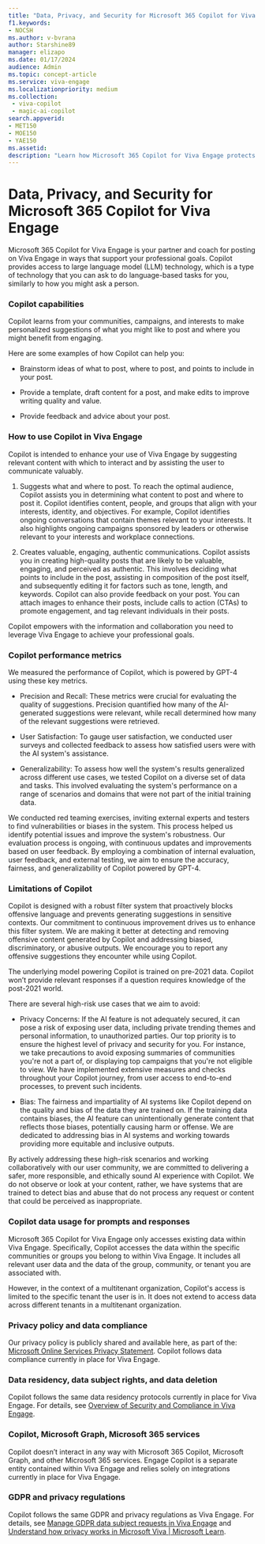 ```yaml
---
title: "Data, Privacy, and Security for Microsoft 365 Copilot for Viva Engage"
f1.keywords:
- NOCSH
ms.author: v-bvrana
author: Starshine89
manager: elizapo
ms.date: 01/17/2024
audience: Admin
ms.topic: concept-article
ms.service: viva-engage
ms.localizationpriority: medium
ms.collection: 
 - viva-copilot
 - magic-ai-copilot
search.appverid:
- MET150
- MOE150
- YAE150
ms.assetid: 
description: "Learn how Microsoft 365 Copilot for Viva Engage protects your data"
---
```


# Data, Privacy, and Security for Microsoft 365 Copilot for Viva Engage

Microsoft 365 Copilot for Viva Engage is your partner and coach for posting on Viva Engage in ways that support your professional goals. Copilot provides access to large language model (LLM) technology, which is a type of technology that you can ask to do language-based tasks for you, similarly to how you might ask a person. 

### Copilot capabilities

Copilot learns from your communities, campaigns, and interests to make personalized suggestions of what you might like to post and where you might benefit from engaging.

Here are some examples of how Copilot can help you:

- Brainstorm ideas of what to post, where to post, and points to include in your post.

- Provide a template, draft content for a post, and make edits to improve writing quality and value.

- Provide feedback and advice about your post.

### How to use Copilot in Viva Engage

Copilot is intended to enhance your use of Viva Engage by suggesting relevant content with which to interact and by assisting the user to communicate valuably.

1. Suggests what and where to post. To reach the optimal audience, Copilot assists you in determining what content to post and where to post it. Copilot identifies content, people, and groups that align with your interests, identity, and objectives. For example, Copilot identifies ongoing conversations that contain themes relevant to your interests. It also highlights ongoing campaigns sponsored by leaders or otherwise relevant to your interests and workplace connections.

2. Creates valuable, engaging, authentic communications. Copilot assists you in creating high-quality posts that are likely to be valuable, engaging, and perceived as authentic. This involves deciding what points to include in the post, assisting in composition of the post itself, and subsequently editing it for factors such as tone, length, and keywords. Copilot can also provide feedback on your post. You can attach images to enhance their posts, include calls to action (CTAs) to promote engagement, and tag relevant individuals in their posts.

Copilot empowers with the information and collaboration you need to leverage Viva Engage to achieve your professional goals.

### Copilot performance metrics

We measured the performance of Copilot, which is powered by GPT-4 using these key metrics.

- Precision and Recall: These metrics were crucial for evaluating the quality of suggestions. Precision quantified how many of the AI-generated suggestions were relevant, while recall determined how many of the relevant suggestions were retrieved.

- User Satisfaction: To gauge user satisfaction, we conducted user surveys and collected feedback to assess how satisfied users were with the AI system's assistance.

- Generalizability: To assess how well the system's results generalized across different use cases, we tested Copilot on a diverse set of data and tasks. This involved evaluating the system's performance on a range of scenarios and domains that were not part of the initial training data.

We conducted red teaming exercises, inviting external experts and testers to find vulnerabilities or biases in the system. This process helped us identify potential issues and improve the system's robustness.
Our evaluation process is ongoing, with continuous updates and improvements based on user feedback. By employing a combination of internal evaluation, user feedback, and external testing, we aim to ensure the accuracy, fairness, and generalizability of Copilot powered by GPT-4.

### Limitations of Copilot

Copilot is designed with a robust filter system that proactively blocks offensive language and prevents generating suggestions in sensitive contexts. Our commitment to continuous improvement drives us to enhance this filter system. We are making it better at detecting and removing offensive content generated by Copilot and addressing biased, discriminatory, or abusive outputs. We encourage you to report any offensive suggestions they encounter while using Copilot.

The underlying model powering Copilot is trained on pre-2021 data. Copilot won’t provide relevant responses if a question requires knowledge of the post-2021 world.

There are several high-risk use cases that we aim to avoid:

- Privacy Concerns: If the AI feature is not adequately secured, it can pose a risk of exposing user data, including private trending themes and personal information, to unauthorized parties. Our top priority is to ensure the highest level of privacy and security for you. For instance, we take precautions to avoid exposing summaries of communities you're not a part of, or displaying top campaigns that you're not eligible to view. We have implemented extensive measures and checks throughout your Copilot journey, from user access to end-to-end processes, to prevent such incidents.

- Bias: The fairness and impartiality of AI systems like Copilot depend on the quality and bias of the data they are trained on. If the training data contains biases, the AI feature can unintentionally generate content that reflects those biases, potentially causing harm or offense. We are dedicated to addressing bias in AI systems and working towards providing more equitable and inclusive outputs.

By actively addressing these high-risk scenarios and working collaboratively with our user community, we are committed to delivering a safer, more responsible, and ethically sound AI experience with Copilot.
We do not observe or look at your content, rather, we have systems that are trained to detect bias and abuse that do not process any request or content that could be perceived as inappropriate.

### Copilot data usage for prompts and responses

Microsoft 365 Copilot for Viva Engage only accesses existing data within Viva Engage. Specifically, Copilot accesses the data within the specific communities or groups you belong to within Viva Engage. It includes all relevant user data and the data of the group, community, or tenant you are associated with.

However, in the context of a multitenant organization, Copilot's access is limited to the specific tenant the user is in. It does not extend to access data across different tenants in a multitenant organization.

### Privacy policy and data compliance

Our privacy policy is publicly shared and available here, as part of the: [Microsoft Online Services Privacy Statement](https://go.microsoft.com/fwlink/?LinkID=331314). Copilot follows data compliance currently in place for Viva Engage.

### Data residency, data subject rights, and data deletion

Copilot follows the same data residency protocols currently in place for Viva Engage. For details, see [Overview of Security and Compliance in Viva Engage](/Viva/engage/manage-security-and-compliance/security-and-compliance).

### Copilot, Microsoft Graph, Microsoft 365 services

Copilot doesn’t interact in any way with Microsoft 365 Copilot, Microsoft Graph, and other Microsoft 365 services. Engage Copilot is a separate entity contained within Viva Engage and relies solely on integrations currently in place for Viva Engage.

### GDPR and privacy regulations

Copilot follows the same GDPR and privacy regulations as Viva Engage. For details, see [Manage GDPR data subject requests in Viva Engage](/viva/engage/manage-security-and-compliance/gdpr-requests-in-viva-engage-enterprise) and [Understand how privacy works in Microsoft Viva | Microsoft Learn](/viva/viva-privacy).
